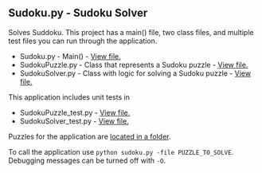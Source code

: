 ## Sudoku.py - Sudoku Solver

Solves Suddoku. This project has a main() file, two class files, and multiple test files you can run through the application.

- Sudoku.py - Main() - [View file.](https://github.com/ICodeForCoffee/Sudoku/blob/main/Sudoku.py)
- SudokuPuzzle.py - Class that represents a Sudoku puzzle - [View file.](https://github.com/ICodeForCoffee/Sudoku/blob/main/SudokuPuzzle.py)
- SudokuSolver.py - Class with logic for solving a Sudoku puzzle - [View file.](https://github.com/ICodeForCoffee/Sudoku/blob/main/SudokuSolver.py)

This application includes unit tests in

- SudokuPuzzle_test.py - [View file.](https://github.com/ICodeForCoffee/Sudoku/blob/main/SudokuPuzzle_test.py)
- SudokuSolver_test.py - [View file.](https://github.com/ICodeForCoffee/Sudoku/blob/main/SudokuSolver_test.py)

Puzzles for the application are [located in a folder](https://github.com/ICodeForCoffee/Sudoku/tree/main/SudokuPuzzles).

To call the application use `python sudoku.py -file PUZZLE_TO_SOLVE`. Debugging messages can be turned off with `-O`.
